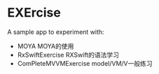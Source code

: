 # EXErcise

A sample app to experiment with:
- MOYA
 MOYA的使用
- RxSwiftExercise
 RXSwift的语法学习
- ComPleteMVVMExercise
model/VM/V一般练习

